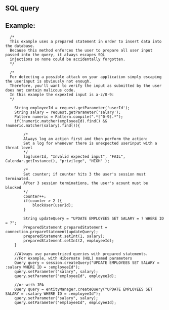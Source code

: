 
SQL query
-------

## Example:

      /*
      This example uses a prepared statement in order to insert data into the database.
      Because this method enforces the user to prepare all user input  passed into the query, it always escapes SQL
      injections so none could be accidentally forgotten.
      */

      /*
      For detecting a possible attack on your application simply escaping the userinput is obviously not enough.
      Therefore, you'll want to verify the input as submitted by the user does not contain malicous code.
      In this example the expexted input is a-z/0-9:
      */
      
        String employeeId = request.getParameter('userId');
        String salary = request.getParameter('salary');
        Pattern numeric = Pattern.compile(".*[^0-9].*");
        if(!numeric.matcher(employeeId).find() && !numeric.matcher(salary).find()){

            /*
            Always log an action first and then perform the action:
            Set a log for whenever there is unexpected userinput with a threat level
            */
            log(userId, "Invalid expected input", "FAIL", Calendar.getInstance(), "privilege", "HIGH" );

            /*
            Set counter; if counter hits 3 the user's session must terminated.
            After 3 session terminations, the user's acount must be blocked
            */
            counter++;
            if(counter > 2 ){
                blockUser(userId);
            }

            String updateQuery = "UPDATE EMPLOYEES SET SALARY = ? WHERE ID = ?";
            PreparedStatement preparedStatement = connection.prepareStatement(updateQuery);
            preparedStatement.setInt(1, salary);
            preparedStatement.setInt(2, employeeId);
        }

        //Always use parametrized queries with prepared statements.
        //For example, with Hibernate (HQL) named parameters
        Query query = session.createQuery("UPDATE EMPLOYEES SET SALARY = :salary WHERE ID = :employeeId");
        query.setParameter("salary", salary);
        query.setParameter("employeeId", employeeId);

        //or with JPA
        Query query = entityManager.createQuery("UPDATE EMPLOYEES SET SALARY = :salary WHERE ID = :employeeId");
        query.setParameter("salary", salary);
        query.setParameter("employeeId", employeeId);

